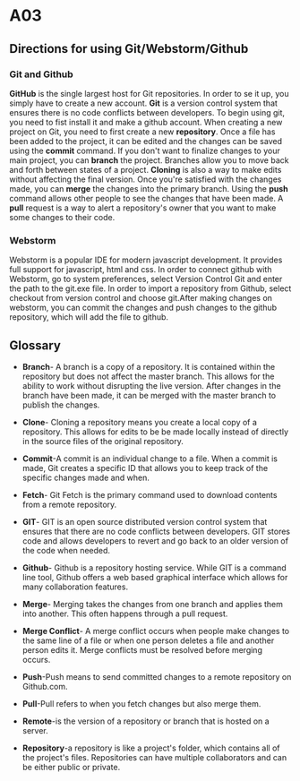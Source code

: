 # A03
## Directions for using Git/Webstorm/Github
<h3>Git and Github</h3>
<p> <b>GitHub</b> is the single largest host for Git repositories. In order to se it up, you simply have to create a new account. <b>Git</b> is a version control system that ensures there is no code conflicts between developers. To begin using git, you need to fist install it and make a github account.
  When creating a new project on Git, you need to first create a new <b>repository</b>. Once a file has been added to the project, it can be edited and the changes can be saved using the <b>commit</b> command. If you don't want to finalize changes to your main project, you can <b>branch</b> the project. Branches allow you to move back and forth between states of a project. <b> Cloning</b> is also a way to make edits without affecting the final version. Once you're satisfied with the changes made, you can <b> merge</b> the changes into the primary branch. Using the <b> push</b> command allows other people
  to see the changes that have been made. A <b> pull</b> request is a way to alert a repository's owner that you want to make some changes to their code.
</p>
<h3> Webstorm</h3>
<p>Webstorm is a popular IDE for modern javascript development. It provides full support for javascript, html and css. In order to connect github with Webstorm, 
go to system preferences, select Version Control Git and enter the path to the git.exe file. In order to import a repository from Github, select checkout from version control
and choose git.After making changes on webstorm, you can commit the changes and push changes to the github repository, which will add the file to github. 
  
  </p>

















## Glossary
* <b>Branch</b>- A branch is a copy of a repository. It is contained within the repository but does not affect the master branch. This allows for the ability to work without disrupting the live version. After changes in the branch have been made, it can be merged with the master branch to publish the changes.

* <b>Clone</b>- Cloning a repository means you create a local copy of a repository. This allows for edits to be be made locally instead of directly in the source files of the original repository.

* <b>Commit</b>-A commit is an individual change to a file. When a commit is made, Git creates a specific ID that allows you to keep track of the specific changes made and when.

* <b>Fetch</b>- Git Fetch is the primary command used to download contents from a remote repository.

* <b>GIT</b>- GIT is an open source distributed version control system that ensures that there are no code conflicts between developers. GIT stores code and  allows developers to revert and go back to an older version of the code when needed.

* <b>Github</b>- Github is a repository hosting service. While GIT is a command line tool, Github offers a web based graphical interface which allows for many collaboration features.

* <b>Merge</b>- Merging takes the changes from one branch and applies them into another. This often happens through a pull request.

* <b>Merge Conflict</b>- A merge conflict occurs when people make changes to the same line of a file or when one person deletes a file and another person edits it. Merge conflicts must be resolved before merging occurs.

* <b>Push</b>-Push means to send committed changes to a remote repository on Github.com.

* <b>Pull</b>-Pull refers to when you fetch changes but also merge them.

* <b>Remote</b>-is the version of a repository or branch that is hosted on a server.

* <b> Repository</b>-a repository is like a project's folder, which contains all of the project's files. Repositories can have multiple collaborators and can be either public or private.
